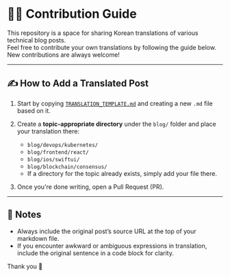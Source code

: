 # 🧑‍💻 Contribution Guide

This repository is a space for sharing Korean translations of various technical blog posts.  
Feel free to contribute your own translations by following the guide below.  
New contributions are always welcome!

---

## ✍️ How to Add a Translated Post

1. Start by copying [`TRANSLATION_TEMPLATE.md`](../TRANSLATION_TEMPLATE.md) and creating a new `.md`
   file based on it.

2. Create a **topic-appropriate directory** under the `blog/` folder and place your translation
   there:
    - `blog/devops/kubernetes/`
    - `blog/frontend/react/`
    - `blog/ios/swiftui/`
    - `blog/blockchain/consensus/`
    - If a directory for the topic already exists, simply add your file there.

3. Once you're done writing, open a Pull Request (PR).

---

## 🔖 Notes

- Always include the original post’s source URL at the top of your markdown file.
- If you encounter awkward or ambiguous expressions in translation, include the original sentence in
  a code block for clarity.

Thank you 🙏
